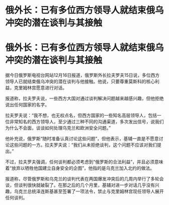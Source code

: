 # 俄外长：已有多位西方领导人就结束俄乌冲突的潜在谈判与其接触

# 俄外长：已有多位西方领导人就结束俄乌冲突的潜在谈判与其接触

据今日俄罗斯电视台网站12月16日报道，俄罗斯外长拉夫罗夫15日说，多位西方领导人已就结束俄乌冲突的潜在谈判与他接触。他说，只要尊重莫斯科的核心利益，克里姆林宫愿意进行对话。

报道称，拉夫罗夫说，一些西方大国对通过谈判解决问题越来越感兴趣，但他拒绝说出任何国家的名字。

拉夫罗夫说：“我不想，也无权点名，但西方国家的一些知名高层领导人，包括一位非常知名的西方领导人，至少通过三种不同的沟通渠道，多次发出信号，说我们为什么不会面，谈谈如何处理乌克兰和欧洲安全问题。”

他补充说，俄罗斯“随时准备认真讨论这些问题”，但他表示，基辅一直是不愿意讨论这些问题的一方。拉夫罗夫说：“我们从未拒绝谈判，这个问题不应该对我们提出。”

不过，拉夫罗夫强调，任何谈判都必须考虑到“俄罗斯的合法利益”，并且必须意味着“放弃以牺牲他国建立自身安全的企图”，他指的是乌克兰加入北约的做法。

报道称，尽管俄罗斯和乌克兰的谈判代表在两国爆发冲突后的几周内举行了多轮会谈，但谈判很快就破裂了。在那之后的几个月里，基辅对进一步对话几乎没有兴趣，乌克兰总统泽连斯基甚至签署了一项法令，禁止与克里姆林宫现任领导人展开任何谈判。

